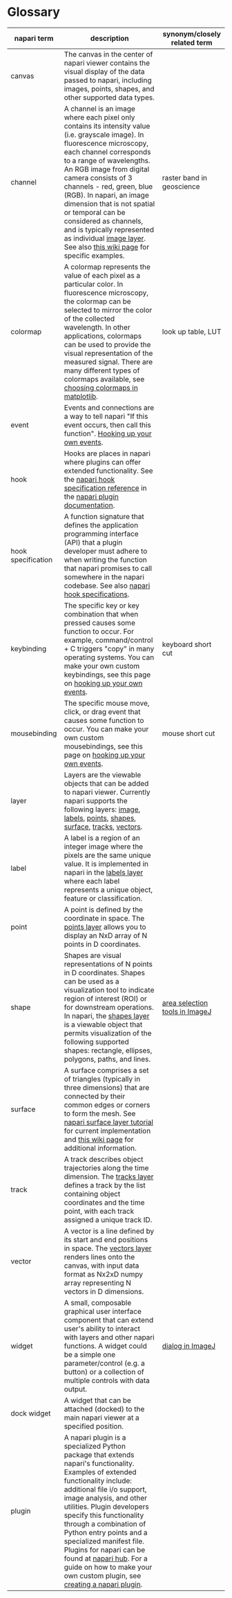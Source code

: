 # Glossary

| napari term        | description                                                                                                                                                                                                                                                                                                                                                                                                                                                                                                                                                                                  | synonym/closely related term                                                |
|--------------------|----------------------------------------------------------------------------------------------------------------------------------------------------------------------------------------------------------------------------------------------------------------------------------------------------------------------------------------------------------------------------------------------------------------------------------------------------------------------------------------------------------------------------------------------------------------------------------------------|-----------------------------------------------------------------------------|
| canvas             | The canvas in the center of napari viewer contains the visual display of the data passed to napari, including images, points, shapes, and other supported data types.                                                                                                                                                                                                                                                                                                                                                                                                                        |                                                                             |
| channel            | A channel is an image where each pixel only contains its intensity value (i.e. grayscale image). In fluorescence microscopy, each channel corresponds to a range of wavelengths. An RGB image from digital camera consists of 3 channels - red, green, blue (RGB). In napari, an image dimension that is not spatial or temporal can be considered as channels, and is typically represented as individual [image layer](https://napari.org/stable/howtos/layers/image.html). See also [this wiki page](https://en.wikipedia.org/wiki/Channel_(digital_image)) for specific examples.       | raster band in geoscience                                                   |
| colormap           | A colormap represents the value of each pixel as a particular color. In fluorescence microscopy, the colormap can be selected to mirror the color of the collected wavelength. In other applications, colormaps can be used to provide the visual representation of the measured signal. There are many different types of colormaps available, see [choosing colormaps in matplotlib](https://matplotlib.org/stable/tutorials/colors/colormaps.html).                                                                                                                                                                                                                                                                                                                                                                    | look up table, LUT                                                          |
| event              | Events and connections are a way to tell napari "If this event occurs, then call this function". [Hooking up your own events](https://napari.org/stable/howtos/connecting_events.html).                                                                                                                                                                                                                                                                                               |                                                                             |
| hook               | Hooks are places in napari where plugins can offer extended functionality. See the [napari hook specification reference](https://napari.org/stable/plugins/npe1.html#hook-specification-reference) in the [napari plugin documentation](https://napari.org/stable/plugins/index.html).                                                                                                                                                                                                                                                                                               |                                                                             |
| hook specification | A function signature that defines the application programming interface (API) that a plugin developer must adhere to when writing the function that napari promises to call somewhere in the napari codebase. See also [napari hook specifications](https://napari.org/stable/plugins/npe1.html#hook-specification-reference).                                                                                                                                                                                                                                                                             |                                                                             |
| keybinding         | The specific key or key combination that when pressed causes some function to occur. For example, command/control + C triggers "copy" in many operating systems. You can make your own custom keybindings, see this page on [hooking up your own events](https://napari.org/stable/howtos/connecting_events.html).                                                                                                                                                                                                                                                                                                                                                                                                                                                                                                                    | keyboard short cut                                                          |
| mousebinding       | The specific mouse move, click, or drag event that causes some function to occur. You can make your own custom mousebindings, see this page on [hooking up your own events](https://napari.org/stable/howtos/connecting_events.html).                                                                                                                                                                                                                                                                                                                                                                                                                                                                                                           | mouse short cut                                                             |
| layer              | Layers are the viewable objects that can be added to napari viewer. Currently napari supports the following layers: [image](https://napari.org/stable/howtos/layers/image.html), [labels](https://napari.org/stable/howtos/layers/labels.html), [points](https://napari.org/stable/howtos/layers/points.html), [shapes](https://napari.org/stable/howtos/layers/shapes.html), [surface](https://napari.org/stable/howtos/layers/surface.html), [tracks](https://napari.org/stable/tutorials/fundamentals/tracks.html), [vectors](https://napari.org/stable/howtos/layers/vectors.html). |                                                                             |
| label              | A label is a region of an integer image where the pixels are the same unique value. It is implemented in napari in the [labels layer](https://napari.org/stable/howtos/layers/labels.html) where each label represents a unique object, feature or classification.                                                                                                                                                                                                                                                                                                                         |                                                                             |
| point              | A point is defined by the coordinate in space. The [points layer](https://napari.org/stable/howtos/layers/points.html)  allows you to display an NxD array of N points in D coordinates.                                                                                                                                                                                                                                                                                                                                                                                                       |                                                                             |
| shape              | Shapes are visual representations of N points in D coordinates. Shapes can be used as a visualization tool to indicate region of interest (ROI) or for downstream operations. In napari, the [shapes layer](https://napari.org/stable/howtos/layers/shapes.html) is a viewable object that permits visualization of the following supported shapes: rectangle, ellipses, polygons, paths, and lines.                                                                                                                                                                                                                 | [area selection tools in ImageJ](https://imagej.nih.gov/ij/docs/tools.html) |
| surface            | A surface comprises a set of triangles (typically in three dimensions) that are connected by their common edges or corners to form the mesh. See [napari surface layer tutorial](https://napari.org/stable/howtos/layers/surface.html) for current implementation and [this wiki page](https://en.wikipedia.org/wiki/Surface_triangulation) for additional information.                                                                                                                                                                                                                    |                                                                             |
| track              | A track describes object trajectories along the time dimension. The [tracks layer](https://napari.org/stable/tutorials/fundamentals/tracks.html) defines a track by the list containing object coordinates and the time point, with each track assigned a unique track ID.                                                                                                                                                                                                                                                                                                                              |                                                                             |
| vector             | A vector is a line defined by its start and end positions in space. The [vectors layer](https://napari.org/stable/howtos/layers/vectors.html) renders lines onto the canvas, with input data format as Nx2xD numpy array representing N vectors in D dimensions.                                                                                                                                                                                                                                                                                                                               |                                                                             |
| widget             | A small, composable graphical user interface component that can extend user's ability to interact with layers and other napari functions. A widget could be a simple one parameter/control (e.g. a button) or a collection of multiple controls with data output.                                                                                                                                                                                                                                                                                                                                                                                                              | [dialog in ImageJ](https://imagej.net/scripting/generic-dialog)             |
| dock widget        | A widget that can be attached (docked) to the main napari viewer at a specified position.                                                                                                                                                                                                                                                                                                                                                                                                                                                                                                    |                                                                             |
| plugin             | A napari plugin is a specialized Python package that extends napari's functionality. Examples of extended functionality include: additional file i/o support, image analysis, and other utilities. Plugin developers specify this functionality through a combination of Python entry points and a specialized manifest file. Plugins for napari can be found at [napari hub](https://www.napari-hub.org/). For a guide on how to make your own custom plugin, see [creating a napari plugin](https://napari.org/stable/plugins/index.html).                                                                                                                                                                                 |                                                                             |
